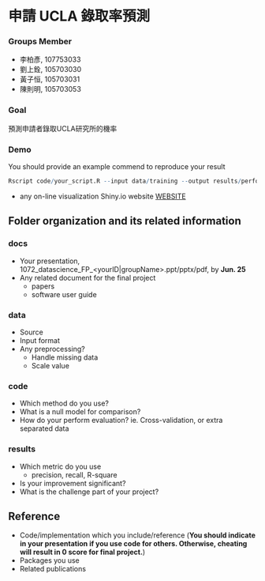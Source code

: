 # 申請 UCLA 錄取率預測

### Groups Member
* 李柏彥, 107753033
* 劉上銓, 105703030
* 黃子恒, 105703031
* 陳則明, 105703053

### Goal
預測申請者錄取UCLA研究所的機率

### Demo 
You should provide an example commend to reproduce your result
```R
Rscript code/your_script.R --input data/training --output results/performance.tsv
```

* any on-line visualization Shiny.io website
  [WEBSITE](https://zihengh1.shinyapps.io/graduate_admissions/)
## Folder organization and its related information

### docs
* Your presentation, 1072_datascience_FP_<yourID|groupName>.ppt/pptx/pdf, by **Jun. 25**
* Any related document for the final project
  * papers
  * software user guide

### data

* Source
* Input format
* Any preprocessing?
  * Handle missing data
  * Scale value

### code

* Which method do you use?
* What is a null model for comparison?
* How do your perform evaluation? ie. Cross-validation, or extra separated data

### results

* Which metric do you use 
  * precision, recall, R-square
* Is your improvement significant?
* What is the challenge part of your project?

## Reference
* Code/implementation which you include/reference (__You should indicate in your presentation if you use code for others. Otherwise, cheating will result in 0 score for final project.__)
* Packages you use
* Related publications


